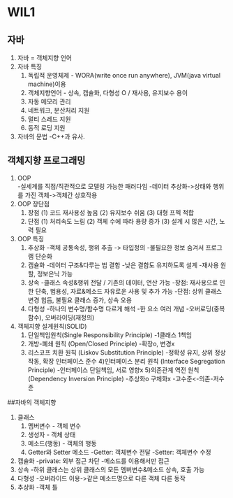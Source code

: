 # WIL1

## 자바
1. 자바 = 객체지향 언어
2. 자바 특징
	1) 독립적 운영체제 - WORA(write once run anywhere), JVM(java virtual machine)이용
	2) 객체지향언어 - 상속, 캡슐화, 다형성 O / 재사용, 유지보수 용이
	3) 자동 메모리 관리
	4) 네트워크, 분산처리 지원
	5) 멀티 스레드 지원
	6) 동적 로딩 지원
3. 자바의 문법
    -C++과 유사. 

## 객체지향 프로그래밍
1. OOP  
    -실세계를 직접/직관적으로 모델링 가능한 패러다임
    -데이터 추상화->상태와 행위를 가진 객체->객체간 상호작용
2. OOP 장단점
    1) 장점
        (1) 코드 재사용성 높음
        (2) 유지보수 쉬움
        (3) 대형 프젝 적합
    2) 단점
        (1) 처리속도 느림
        (2) 객체 수에 따라 용량 증가
        (3) 설계 시 많은 시간, 노력 필요
3. OOP 특징
    1) 추상화
        -객체 공통속성, 행위 추출 -> 타입정의
        -불필요한 정보 숨겨서 프로그램 단순화
    2) 캡슐화
        -데이터 구조&다루는 법 결합
        -낮은 결합도 유지하도록 설계
        -재사용 원할, 정보은닉 가능
    3) 상속
        -클래스 속성&행위 전달 / 기존의 데이터, 연산 가능
        -장점: 재사용으로 인한 단축, 범용성, 자료&메소드 자유로운 사용 및 추가 가능
        -단점: 상위 클래스 변경 힘듬, 불필요 클래스 증가, 상속 오용
    4) 다형성
        -하나의 변수명/함수명 다르게 해석
        -한 요소 여러 개념
        -오버로딩(중복함수), 오버라이딩(재정의)
4. 객체지향 설계원칙(SOLID)
    1) 단일책임원칙(Single Responsibility Principle)
        -1클래스 1책임
    2) 개방-폐쇄 원칙 (Open/Closed Principle)
        -확장o, 변경x
    3) 리스코프 치환 원칙 (Liskov Substitution Principle)
        -정확성 유지, 상위 정상작동, 확장 인터페이스 준수
    4)인터페이스 분리 원칙 (Interface Segregation Principle)
        -인터페이스 단일책임, 서로 영향x
    5)의존관계 역전 원칙 (Dependency Inversion Principle)
        -추상화o 구체화x
        -고수준<-의존-저수준

##자바의 객체지향
1. 클래스
    1) 멤버변수 - 객체 변수
    2) 생성자 - 객체 상태
    3) 메소드(행동) - 객체의 행동
    4) Getter와 Setter 메소드
        -Getter: 객체변수 전달
        -Setter: 객체변수 수정
2. 캡슐화
    -private: 외부 접근 차단
    -메소드를 이용해서만 접근
3. 상속
    -하위 클래스는 상위 클래스의 모든 멤버변수&메소드 상속, 호출 가능
4. 다형성
    -오버라이드 이용->같은 메소드명으로 다른 객체 다른 동작
5. 추상화
    -객체 틀
